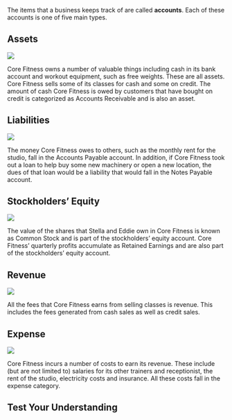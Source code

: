 The items that a business keeps track of are called **accounts**. Each of these accounts is one of five main types.

## Assets

![](./Chapter_1_Introduction_to_business_and_accounting_concepts/media/02_Accounts/image1.png)

Core Fitness owns a number of valuable things including cash in its bank account and workout equipment, such as free weights. These are all assets. Core Fitness sells some of its classes for cash and some on credit. The amount of cash Core Fitness is owed by customers that have bought on credit is categorized as Accounts Receivable and is also an asset.

## Liabilities

![](./Chapter_1_Introduction_to_business_and_accounting_concepts/media/02_Accounts/image2.png)

The money Core Fitness owes to others, such as the monthly rent for the studio, fall in the Accounts Payable account. In addition, if Core Fitness took out a loan to help buy some new machinery or open a new location, the dues of that loan would be a liability that would fall in the Notes Payable account.

## Stockholders’ Equity

![](./Chapter_1_Introduction_to_business_and_accounting_concepts/media/02_Accounts/image3.png)

The value of the shares that Stella and Eddie own in Core Fitness is known as Common Stock and is part of the stockholders’ equity account. Core Fitness’ quarterly profits accumulate as Retained Earnings and are also part of the stockholders’ equity account.

## Revenue

![](./Chapter_1_Introduction_to_business_and_accounting_concepts/media/02_Accounts/image4.png)

All the fees that Core Fitness earns from selling classes is revenue. This includes the fees generated from cash sales as well as credit sales.

## Expense

![](./Chapter_1_Introduction_to_business_and_accounting_concepts/media/02_Accounts/image5.png)

Core Fitness incurs a number of costs to earn its revenue. These include (but are not limited to) salaries for its other trainers and receptionist, the rent of the studio, electricity costs and insurance. All these costs fall in the expense category.

## Test Your Understanding 

